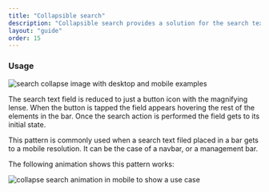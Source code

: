 ```yaml
---
title: "Collapsible search"
description: "Collapsible search provides a solution for the search text field in mobile resolution as the viewport size is reduced."
layout: "guide"
order: 15
---
```



### Usage

![search collapse image with desktop and mobile examples](/images/lexicon-1/searchCollapse.png)

The search text field is reduced to just a button icon with the magnifying lense. When the button is tapped the field appears hovering the rest of the elements in the bar. Once the search action is performed the field gets to its initial state.

This pattern is commonly used when a search text filed placed in a bar gets to a mobile resolution. It can be the case of a navbar, or a management bar.

The following animation shows this pattern works:

![collapse search animation in mobile to show a use case](/images/lexicon-1/searchCollapseExample.gif)


